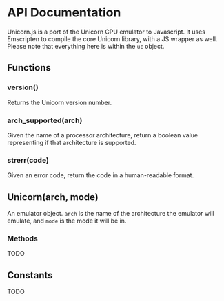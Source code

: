 # API Documentation
Unicorn.js is a port of the Unicorn CPU emulator to Javascript. It uses Emscripten to compile the core Unicorn library, with a JS wrapper as well. Please note that everything here is within the `uc` object.

## Functions
### version()
Returns the Unicorn version number.
### arch_supported(arch)
Given the name of a processor architecture, return a boolean value representing if that architecture is supported.
### strerr(code)
Given an error code, return the code in a human-readable format.
## Unicorn(arch, mode)
An emulator object. `arch` is the name of the architecture the emulator will emulate, and `mode` is the mode it will be in.
### Methods
TODO
## Constants
TODO

